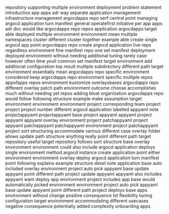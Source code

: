 repository supporting multiple environment deployment problem statement introduction app apps adr way separate application management infrastructure management argocdapps repo serf central point managing argocd application turn manifest general operatefirst initiative per app apps adr doc would like argocdapps repo repos application argocdapps target able deployed multiple environment environment mean multiple namespaces cluster different cluster together example able create single argocd app point argocdapps repo create argocd application live repo regardless environment fine manifest repo one set manifest deployment deployed environment without needing additional tuning rarely case however often time youll common set manifest target environment add additional configuration top result multiple subdirectory different path target environment essentially mean argocdapps repo specific environment considered keep argocdapps repo environment specific multiple repos appofapps repos environment kustomize overlaysbases argocdapps repo different overlay patch path environment outcome choose accomplishes much without needing yet repos adding bloat organization argocdapps repo would follow following structure example make assumption target environment environment environment project corresponding team project project project number different argocd application labelled appyaml note projectappyaml projectappyaml base project appyaml appyaml project appyaml appyaml overlay environment project patchappyaml project appyaml patchappyaml patchappyaml environment project patchappyaml project sort structuring accommodate various different case overlay folder allows update path structure anything really point different path target repository useful target repository follows sort structure base overlay environment environment could also include argocd application deploys single environment method argocd instance create application point either environment environment overlay deploy argocd application turn manifest point following explains example structure detail note application base auto included overlay environment project auto pick appyaml base update appyaml point different path project update appyaml appyaml also includes appyaml want deploy app environment project includes app base would automatically picked environment environment project auto pick appyaml base update appyaml point different path project deploys base apps environment without change positive consequence lot flexibility tuning configuration target environment accommodating different usecases negative consequence potentially added complexity onboarding apps